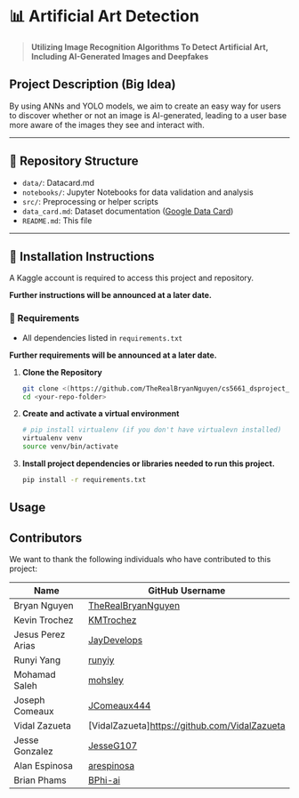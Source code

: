 # 📊 Artificial Art Detection

> **Utilizing Image Recognition Algorithms To Detect Artificial Art, Including AI-Generated Images and Deepfakes**

## Project Description (Big Idea)

By using ANNs and YOLO models, we aim to create an easy way for users to discover whether or not an image is AI-generated, leading to a user base more aware of the images they see and interact with.

---

## 📂 Repository Structure
- `data/`: Datacard.md
- `notebooks/`: Jupyter Notebooks for data validation and analysis
- `src/`: Preprocessing or helper scripts
- `data_card.md`: Dataset documentation ([Google Data Card](https://github.com/PAIR-code/datacardsplaybook/blob/main/templates/DataCardsExtendedTemplate.md))
- `README.md`: This file

---

## 🚀 Installation Instructions
A Kaggle account is required to access this project and repository.

**Further instructions will be announced at a later date.**


### 🔧 Requirements
- All dependencies listed in `requirements.txt`

**Further requirements will be announced at a later date.**

1. **Clone the Repository**
   ```bash
   git clone <(https://github.com/TheRealBryanNguyen/cs5661_dsproject_artificial_art_detection)>
   cd <your-repo-folder>
2. **Create and activate a virtual environment**

   ```bash
   # pip install virtualenv (if you don't have virtualevn installed)
   virtualenv venv
   source venv/bin/activate
   ```
   
3. **Install project dependencies or libraries needed to run this project.**

   ```bash
   pip install -r requirements.txt
   ```

## Usage

## Contributors

We want to thank the following individuals who have contributed to this project:


| Name | GitHub Username |
|---|---|
| Bryan Nguyen  | [TheRealBryanNguyen](https://github.com/TheRealBryanNguyen) |
| Kevin Trochez  | [KMTrochez](https://github.com/KMTrochez) |
| Jesus Perez Arias  | [JayDevelops](https://github.com/JayDevelops) |
| Runyi Yang  | [runyiy](https://github.com/runyiy) |
| Mohamad Saleh  | [mohsley](https://github.com/mohsley) |
| Joseph Comeaux  | [JComeaux444](https://github.com/JComeaux444) |
| Vidal Zazueta  | [VidalZazueta]https://github.com/VidalZazueta |
| Jesse Gonzalez  | [JesseG107](https://github.com/JesseG107) |
| Alan Espinosa  | [arespinosa](https://github.com/arespinosa) |
| Brian Phams | [BPhi-ai](https://github.com/BPhi-ai) |
